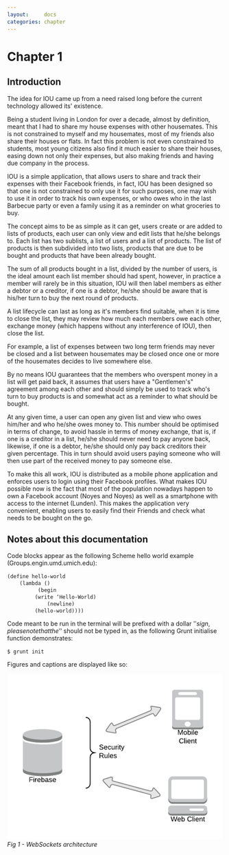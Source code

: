 ```yaml
---
layout:     docs
categories: chapter
---
```


# Chapter 1

## Introduction

The idea for IOU came up from a need raised long before the current technology allowed its' existence.

Being a student living in London for over a decade, almost by definition, meant that I had to share my house expenses with other housemates. This is not constrained to myself and my housemates, most of my friends also share their houses or flats. In fact this problem is not even constrained to students, most young citizens also find it much easier to share their houses, easing down not only their expenses, but also making friends and having due company in the process.

IOU is a simple application, that allows users to share and track their expenses with their Facebook friends, in fact, IOU has been designed so that one is not constrained to only use it for such purposes, one may wish to use it in order to track his own expenses, or who owes who in the last Barbecue party or even a family using it as a reminder on what groceries to buy.

The concept aims to be as simple as it can get, users create or are added to lists of products, each user can only view and edit lists that he/she belongs to. Each list has two sublists, a list of users and a list of products. The list of products is then subdivided into two lists, products that are due to be bought and products that have been already bought.

The sum of all products bought in a list, divided by the number of users, is the ideal amount each list member should had spent, however, in practice a member will rarely be in this situation, IOU will then label members as either a debtor or a creditor, if one is a debtor, he/she should be aware that is his/her turn to buy the next round of products.

A list lifecycle can last as long as it's members find suitable, when it is time to close the list, they may review how much each members owe each other, exchange money (which happens without any interference of IOU), then close the list.

For example, a list of expenses between two long term friends may never be closed and a list between housemates may be closed once one or more of the housemates decides to live somewhere else.

By no means IOU guarantees that the members who overspent money in a list will get paid back, it assumes that users have a "Gentlemen's" agreement among each other and should simply be used to track who's turn to buy products is and somewhat act as a reminder to what should be bought.

At any given time, a user can open any given list and view who owes him/her and who he/she owes money to. This number should be optimised in terms of change, to avoid hassle in terms of money exchange, that is, if one is a creditor in a list, he/she should never need to pay anyone back, likewise, if one is a debtor, he/she should only pay back creditors their given percentage. This in turn should avoid users paying someone who will then use part of the received money to pay someone else.

To make this all work, IOU is distributed as a mobile phone application and enforces users to login using their Facebook profiles. What makes IOU possible now is the fact that most of the population nowadays happen to own a Facebook account (Noyes and Noyes) as well as a smartphone with access to the internet (Lunden). This makes the application very convenient, enabling users to easily find their Friends and check what needs to be bought on the go.

## Notes about this documentation

Code blocks appear as the following Scheme hello world example (Groups.engin.umd.umich.edu):

    (define hello-world
        (lambda ()
              (begin
             (write ‘Hello-World)
                 (newline)
             (hello-world))))

Code meant to be run in the terminal will be prefixed with a dollar '$' sign, please note that the '$' should not be typed in, as the following Grunt initialise function demonstrates:

    $ grunt init

Figures and captions are displayed like so:

![Fig1](../img/sockets.png)
_Fig 1 - WebSockets architecture_

